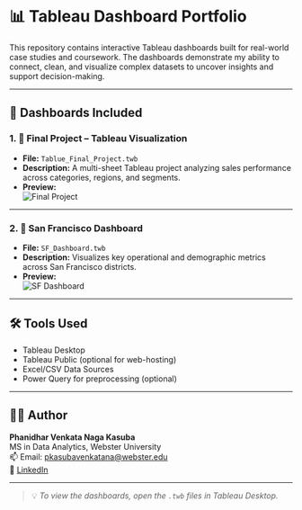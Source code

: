 # 📊 Tableau Dashboard Portfolio

This repository contains interactive Tableau dashboards built for real-world case studies and coursework. The dashboards demonstrate my ability to connect, clean, and visualize complex datasets to uncover insights and support decision-making.

---

## 📁 Dashboards Included

### 1. 🧾 Final Project – Tableau Visualization
- **File:** `Tablue_Final_Project.twb`
- **Description:** A multi-sheet Tableau project analyzing sales performance across categories, regions, and segments.
- **Preview:**  
  ![Final Project](images/final_project_preview.png)

---

### 2. 🌉 San Francisco Dashboard
- **File:** `SF_Dashboard.twb`
- **Description:** Visualizes key operational and demographic metrics across San Francisco districts.
- **Preview:**  
  ![SF Dashboard](images/sf_dashboard_preview.png)

---

## 🛠️ Tools Used

- Tableau Desktop
- Tableau Public (optional for web-hosting)
- Excel/CSV Data Sources
- Power Query for preprocessing (optional)

---

## 👨‍💻 Author

**Phanidhar Venkata Naga Kasuba**  
MS in Data Analytics, Webster University  
📫 Email: pkasubavenkatana@webster.edu  
🔗 [LinkedIn](www.linkedin.com/in/phanidhar-kasuba-venkata-naga)

---

> 💡 *To view the dashboards, open the `.twb` files in Tableau Desktop.*


